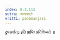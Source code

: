 ```yaml
---
index: 8.3.111
sutra: सात्पदाद्योः
vritti: padamanjari
---
```


 ठुपसर्गात्ऽ इति प्राप्तिः प्रतिषिध्यते ॥
